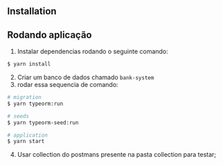 ## Installation


## Rodando aplicação

1. Instalar dependencias rodando o seguinte comando:
```bash
$ yarn install
```
2. Criar um banco de dados chamado `bank-system`
3. rodar essa sequencia de comando:
```bash
# migration
$ yarn typeorm:run

# seeds
$ yarn typeorm-seed:run

# application
$ yarn start
```
4. Usar collection do postmans presente na pasta collection para testar;